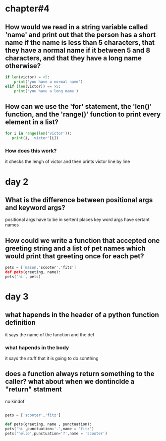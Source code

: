 # chapter#4

## How would we read in a string variable called 'name' and print out that the person has a short name if the name is less than 5 characters, that they have a normal name if it between 5 and 8 characters, and that they have a long name otherwise?

```python
if len(victor) = <5:
    print('you have a normal name')
elif (len(victor)) == >5:
    print('you have a long name')
```

## How can we use the 'for' statement, the 'len()' function, and the 'range()' function to print every element in a list?
```python
for i in range(len('victor')):
   print(i, 'victor'[i])
```
### How does this work?
it checks the lengh of victor and then prints victor line by line

# day 2

## What is the difference between positional args and keyword args?
positional args have to be in sertent places key word args have sertant names

## How could we write a function that accepted one greeting string and a list of pet names which would print that greeting once for each pet?

```python
pets = ['mason,'scooter','fitz']
def pets(greeting, name):
pets('hi', pets)  
```


# day 3

## what hapends in the header of a python function definition
it says the name of the function and the def  

### what hapends in the body  
it says the stuff that it is going to do somthing

## does a function always return something to the caller? what about when we dontinclde a "return" statment
no kindof

## 
```python
pets = ['scooter','fitz']

def pets(greeting, name , punctuation):
pets('hi',punctuation='.',name = 'fitz')  
pets('hello',punctuation='?',name = 'scooter') 
```
